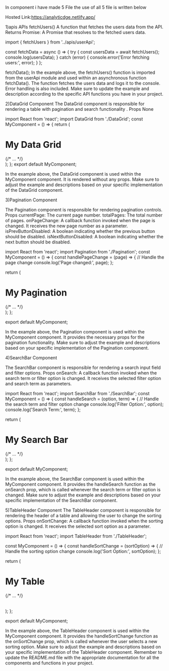 In component i have made 5 File the use of all 5 file is written below 


Hosted Link:https://analyticdge.netlify.app/

1)apis
APIs
fetchUsers()
A function that fetches the users data from the API.
Returns
Promise: A Promise that resolves to the fetched users data.
<!-- Example Usage -->
import { fetchUsers } from '../apis/userApi';

const fetchData = async () => {
  try {
    const usersData = await fetchUsers();
    console.log(usersData);
  } catch (error) {
    console.error('Error fetching users:', error);
  }
};

fetchData();
In the example above, the fetchUsers() function is imported from the userApi module and used within an asynchronous function fetchData(). 
The function fetches the users data and logs it to the console. Error handling is also included.
Make sure to update the example and description according to the specific API functions you have in your project.





2)DataGrid Component
The DataGrid component is responsible for rendering a table with pagination and search functionality .
Props
None

<!-- Example Usage -->

import React from 'react';
import DataGrid from './DataGrid';
const MyComponent = () => {
  return (
    <div>
      <h1>My Data Grid</h1>
      <DataGrid />
      {/* ... */}
    </div>
  );
};
export default MyComponent;

In the example above, the DataGrid component is used within the MyComponent component. It is rendered without any props.
Make sure to adjust the example and descriptions based on your specific implementation of the DataGrid component.






3)Pagination Component

The Pagination component is responsible for rendering pagination controls.
Props
currentPage: The current page number.
totalPages: The total number of pages.
onPageChange: A callback function invoked when the page is changed. It receives the new page number as a parameter.
isPrevButtonDisabled: A boolean indicating whether the previous button should be disabled.
isNextButtonDisabled: A boolean indicating whether the next button should be disabled.
<!-- Example Usage -->

import React from 'react';
import Pagination from './Pagination';
const MyComponent = () => {
  const handlePageChange = (page) => {
    // Handle the page change
    console.log('Page changed:', page);
  };

  return (
    <div>
      <h1>My Pagination</h1>
      <Pagination
        currentPage={3}
        totalPages={10}
        onPageChange={handlePageChange}
        isPrevButtonDisabled={false}
        isNextButtonDisabled={false}
      />
      {/* ... */}
    </div>
  );
};

export default MyComponent;

In the example above, the Pagination component is used within the MyComponent component. It provides the necessary props for the pagination functionality.
Make sure to adjust the example and descriptions based on your specific implementation of the Pagination component.

4)SearchBar Component

The SearchBar component is responsible for rendering a search input field and filter options.
Props
onSearch: A callback function invoked when the search term or filter option is changed. 
It receives the selected filter option and search term as parameters.

<!--Example Usage  -->
import React from 'react';
import SearchBar from './SearchBar';
const MyComponent = () => {
  const handleSearch = (option, term) => {
    // Handle the search term and filter option change
    console.log('Filter Option:', option);
    console.log('Search Term:', term);
  };

  return (
    <div>
      <h1>My Search Bar</h1>
      <SearchBar onSearch={handleSearch} />
      {/* ... */}
    </div>
  );
};

export default MyComponent;

In the example above, the SearchBar component is used within the MyComponent component. 
It provides the handleSearch function as the onSearch prop, which is called whenever the search term or filter option is changed.
Make sure to adjust the example and descriptions based on your specific implementation of the SearchBar component.


5)TableHeader Component
The TableHeader component is responsible for rendering the header of a table and allowing the user to change the sorting options.
Props
onSortChange: A callback function invoked when the sorting option is changed. It receives the selected sort option as a parameter.

<!-- Example Usage -->

import React from 'react';
import TableHeader from './TableHeader';

const MyComponent = () => {
  const handleSortChange = (sortOption) => {
    // Handle the sorting option change
    console.log('Sort Option:', sortOption);
  };

  return (
    <div>
      <h1>My Table</h1>
      <table>
        <TableHeader onSortChange={handleSortChange} />
        {/* ... */}
      </table>
    </div>
  );
};

export default MyComponent;

In the example above, the TableHeader component is used within the MyComponent component. 
It provides the handleSortChange function as the onSortChange prop, which is called whenever the user selects a new sorting option.
Make sure to adjust the example and descriptions based on your specific implementation of the TableHeader component.
Remember to update the README.md file with the appropriate documentation for all the components and functions in your project.


















